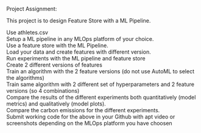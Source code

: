 Project Assignment: 


This project is to design Feature Store with a ML Pipeline. <br>

Use athletes.csv <br>
Setup a ML pipeline in any MLOps platform of your choice.<br>
Use a feature store with the ML Pipeline.<br>
Load your data and create features with different version.<br>
Run experiments with the ML pipeline and feature store<br>
Create 2 different versions of features<br>
Train an algorithm with the 2 feature versions (do not use AutoML to select the algorithms)<br>
Train same algorithm with 2 different set of hyperparameters and 2 feature versions (so 4 combinations)<br>
Compare the results of the different experiments both quantitatively (model metrics) and qualitatively (model plots).<br>
Compare the carbon emissions for the different experiments.<br>
Submit working code for the above in your Github with apt video or screenshots depending on the MLOps platform you have choosen<br>

